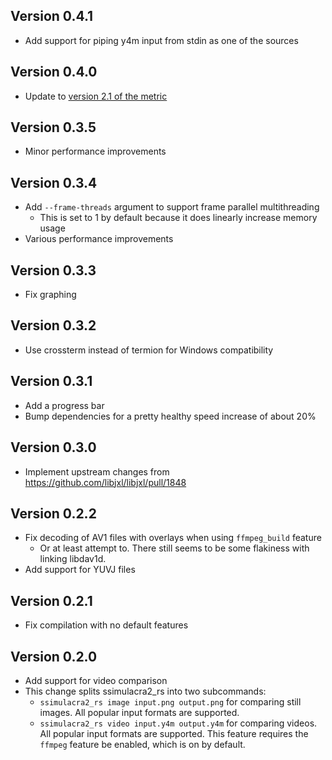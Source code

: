 ## Version 0.4.1

- Add support for piping y4m input from stdin as one of the sources

## Version 0.4.0

- Update to [version 2.1 of the metric](https://github.com/cloudinary/ssimulacra2/compare/v2.0...v2.1)

## Version 0.3.5

- Minor performance improvements

## Version 0.3.4

- Add `--frame-threads` argument to support frame parallel multithreading
  - This is set to 1 by default because it does linearly increase memory usage
- Various performance improvements

## Version 0.3.3

- Fix graphing

## Version 0.3.2

- Use crossterm instead of termion for Windows compatibility

## Version 0.3.1

- Add a progress bar
- Bump dependencies for a pretty healthy speed increase of about 20%

## Version 0.3.0

- Implement upstream changes from https://github.com/libjxl/libjxl/pull/1848

## Version 0.2.2

- Fix decoding of AV1 files with overlays when using `ffmpeg_build` feature
  - Or at least attempt to. There still seems to be some flakiness with linking libdav1d.
- Add support for YUVJ files

## Version 0.2.1

- Fix compilation with no default features

## Version 0.2.0

- Add support for video comparison
- This change splits ssimulacra2_rs into two subcommands:
  - `ssimulacra2_rs image input.png output.png` for comparing still images. All popular input formats are supported.
  - `ssimulacra2_rs video input.y4m output.y4m` for comparing videos. All popular input formats are supported. This feature requires the `ffmpeg` feature be enabled, which is on by default.
